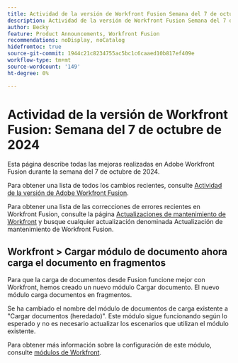 ```yaml
---
title: Actividad de la versión de Workfront Fusion Semana del 7 de octubre de 2024
description: Actividad de la versión de Workfront Fusion Semana del 7 de octubre de 2024
author: Becky
feature: Product Announcements, Workfront Fusion
recommendations: noDisplay, noCatalog
hidefromtoc: true
source-git-commit: 1944c21c8234755ac5bc1c6caaed10b817ef409e
workflow-type: tm+mt
source-wordcount: '149'
ht-degree: 0%

---
```


# Actividad de la versión de Workfront Fusion: Semana del 7 de octubre de 2024

Esta página describe todas las mejoras realizadas en Adobe Workfront Fusion durante la semana del 7 de octubre de 2024.

Para obtener una lista de todos los cambios recientes, consulte [Actividad de la versión de Adobe Workfront Fusion](../../../product-announcements/product-releases/fusion-release-activity/fusion-release-activity.md).

Para obtener una lista de las correcciones de errores recientes en Workfront Fusion, consulte la página [Actualizaciones de mantenimiento de Workfront](https://experienceleague.adobe.com/docs/workfront-known-issues/releases/current-updates.html) y busque cualquier actualización denominada Actualización de mantenimiento de Workfront Fusion.

## Workfront > Cargar módulo de documento ahora carga el documento en fragmentos

Para que la carga de documentos desde Fusion funcione mejor con Workfront, hemos creado un nuevo módulo Cargar documento. El nuevo módulo carga documentos en fragmentos.

Se ha cambiado el nombre del módulo de documentos de carga existente a &quot;Cargar documentos (heredado)&quot;. Este módulo sigue funcionando según lo esperado y no es necesario actualizar los escenarios que utilizan el módulo existente.

Para obtener más información sobre la configuración de este módulo, consulte [módulos de Workfront](/help/quicksilver/workfront-fusion/apps-and-their-modules/workfront-modules.md#actions).
